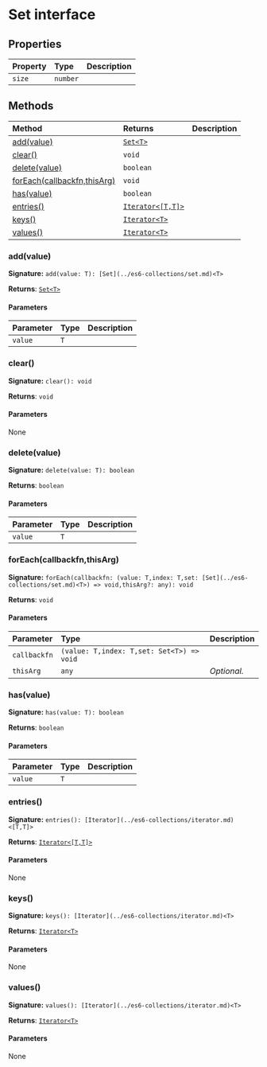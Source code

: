 # Set interface










## Properties

| Property	   | Type	| Description|
|:-------------|:-------|:-----------|
|`size`      | `number` |  |




## Methods

| Method	   |  Returns	| Description|
|:-------------|:-------|:-----------|
|[add(value)](#addvalue)      | [`Set<T>`](../es6-collections/set.md) |  |
|[clear()](#clear)      | `void` |  |
|[delete(value)](#deletevalue)      | `boolean` |  |
|[forEach(callbackfn,thisArg)](#foreachcallbackfnthisarg)      | `void` |  |
|[has(value)](#hasvalue)      | `boolean` |  |
|[entries()](#entries)      | [`Iterator<[T,T]>`](../es6-collections/iterator.md) |  |
|[keys()](#keys)      | [`Iterator<T>`](../es6-collections/iterator.md) |  |
|[values()](#values)      | [`Iterator<T>`](../es6-collections/iterator.md) |  |




### add(value)



**Signature:** `add(value: T): [Set](../es6-collections/set.md)<T>`

**Returns**: [`Set<T>`](../es6-collections/set.md)



#### Parameters


| Parameter	   | Type    | Description |
|:-------------|:---------------|:------------|
| `value`    | `T` |  |


### clear()



**Signature:** `clear(): void`

**Returns**: `void`



#### Parameters
None


### delete(value)



**Signature:** `delete(value: T): boolean`

**Returns**: `boolean`



#### Parameters


| Parameter	   | Type    | Description |
|:-------------|:---------------|:------------|
| `value`    | `T` |  |


### forEach(callbackfn,thisArg)



**Signature:** `forEach(callbackfn: (value: T,index: T,set: [Set](../es6-collections/set.md)<T>) => void,thisArg?: any): void`

**Returns**: `void`



#### Parameters


| Parameter	   | Type    | Description |
|:-------------|:---------------|:------------|
| `callbackfn`    | `(value: T,index: T,set: Set<T>) => void` |  |
| `thisArg`    | `any` | _Optional._ |


### has(value)



**Signature:** `has(value: T): boolean`

**Returns**: `boolean`



#### Parameters


| Parameter	   | Type    | Description |
|:-------------|:---------------|:------------|
| `value`    | `T` |  |


### entries()



**Signature:** `entries(): [Iterator](../es6-collections/iterator.md)<[T,T]>`

**Returns**: [`Iterator<[T,T]>`](../es6-collections/iterator.md)



#### Parameters
None


### keys()



**Signature:** `keys(): [Iterator](../es6-collections/iterator.md)<T>`

**Returns**: [`Iterator<T>`](../es6-collections/iterator.md)



#### Parameters
None


### values()



**Signature:** `values(): [Iterator](../es6-collections/iterator.md)<T>`

**Returns**: [`Iterator<T>`](../es6-collections/iterator.md)



#### Parameters
None

